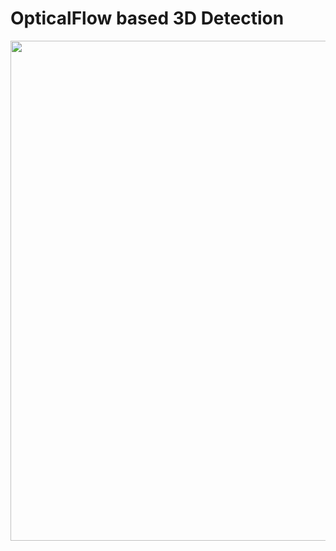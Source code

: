 
# OpticalFlow based 3D Detection





<div align="center">
<p>
<img src="Output.gif" width="800"/> 
</p>
<br>
<div>
<br>

<!--
**DmitriyZhuravlev/DmitriyZhuravlev** is a ✨ _special_ ✨ repository because its `README.md` (this file) appears on your GitHub profile.

Here are some ideas to get you started:

- 🔭 I’m currently working on ...
- 🌱 I’m currently learning ...
- 👯 I’m looking to collaborate on ...
- 🤔 I’m looking for help with ...
- 💬 Ask me about ...
- 📫 How to reach me: ...
- 😄 Pronouns: ...
- ⚡ Fun fact: ...
-->

